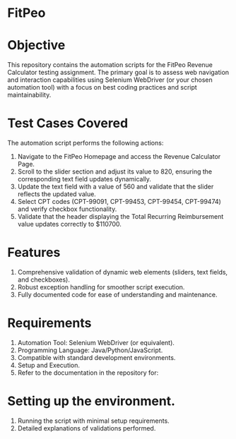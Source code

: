 # FitPeo
# Objective 
This repository contains the automation scripts for the FitPeo Revenue Calculator testing assignment. The primary goal is to assess web navigation and interaction capabilities using Selenium WebDriver (or your chosen automation tool) with a focus on best coding practices and script maintainability.

# Test Cases Covered
The automation script performs the following actions:

1. Navigate to the FitPeo Homepage and access the Revenue Calculator Page.
2. Scroll to the slider section and adjust its value to 820, ensuring the corresponding text field updates dynamically.
3. Update the text field with a value of 560 and validate that the slider reflects the updated value.
4. Select CPT codes (CPT-99091, CPT-99453, CPT-99454, CPT-99474) and verify checkbox functionality.
5. Validate that the header displaying the Total Recurring Reimbursement value updates correctly to $110700.

# Features
1. Comprehensive validation of dynamic web elements (sliders, text fields, and checkboxes).
2. Robust exception handling for smoother script execution.
3. Fully documented code for ease of understanding and maintenance.

# Requirements
1. Automation Tool: Selenium WebDriver (or equivalent).
2. Programming Language: Java/Python/JavaScript.
3. Compatible with standard development environments.
4. Setup and Execution.
5. Refer to the documentation in the repository for:

# Setting up the environment.
1. Running the script with minimal setup requirements.
2. Detailed explanations of validations performed.

